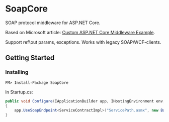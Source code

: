 # SoapCore
SOAP protocol middleware for ASP.NET Core.

Based on Microsoft article: [Custom ASP.NET Core Middleware Example](https://blogs.msdn.microsoft.com/dotnet/2016/09/19/custom-asp-net-core-middleware-example/).

Support ref\out params, exceptions. Works with legacy SOAP\WCF-clients.

## Getting Started

### Installing
`PM> Install-Package SoapCore`

In Startup.cs:
```csharp
public void Configure(IApplicationBuilder app, IHostingEnvironment env, ILoggerFactory loggerFactory)
{
    app.UseSoapEndpoint<ServiceContractImpl>("ServicePath.asmx", new BasicHttpBinding());
}
